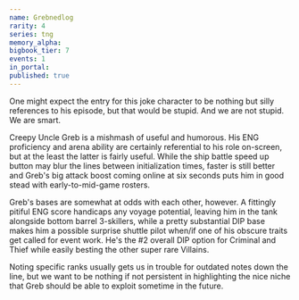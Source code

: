 ```yaml
---
name: Grebnedlog
rarity: 4
series: tng
memory_alpha:
bigbook_tier: 7
events: 1
in_portal:
published: true
---
```


One might expect the entry for this joke character to be nothing but silly references to his episode, but that would be stupid. And we are not stupid. We are smart.

Creepy Uncle Greb is a mishmash of useful and humorous. His ENG proficiency and arena ability are certainly referential to his role on-screen, but at the least the latter is fairly useful. While the ship battle speed up button may blur the lines between initialization times, faster is still better and Greb's big attack boost coming online at six seconds puts him in good stead with early-to-mid-game rosters.

Greb's bases are somewhat at odds with each other, however. A fittingly pitiful ENG score handicaps any voyage potential, leaving him in the tank alongside bottom barrel 3-skillers, while a pretty substantial DIP base makes him a possible surprise shuttle pilot when/if one of his obscure traits get called for event work. He's the #2 overall DIP option for Criminal and Thief while easily besting the other super rare Villains.

Noting specific ranks usually gets us in trouble for outdated notes down the line, but we want to be nothing if not persistent in highlighting the nice niche that Greb should be able to exploit sometime in the future.
